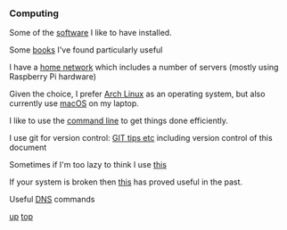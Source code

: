 ### Computing

Some of the [software](./software.md) I like to have installed.

Some [books](../books/README.md#computing) I've found particularly useful

I have a [home network](./trigfa.md) which includes a number of servers (mostly using Raspberry Pi hardware)

Given the choice, I prefer [Arch Linux](../arch_linux/README.md) as an operating system, but also currently use [macOS](../macos/README.md) on my laptop.

I like to use the [command line](./command_line.md) to get things done efficiently.

I use git for version control: [GIT tips etc](./GIT.md) including version control of this document

Sometimes if I'm too lazy to think I use [this](https://chat.openai.com)

If your system is broken then [this](https://www.system-rescue.org/) has proved useful in the past.

Useful [DNS](./DNS_cheatsheet.md) commands

[up](README.md)
[top](../README.md)
